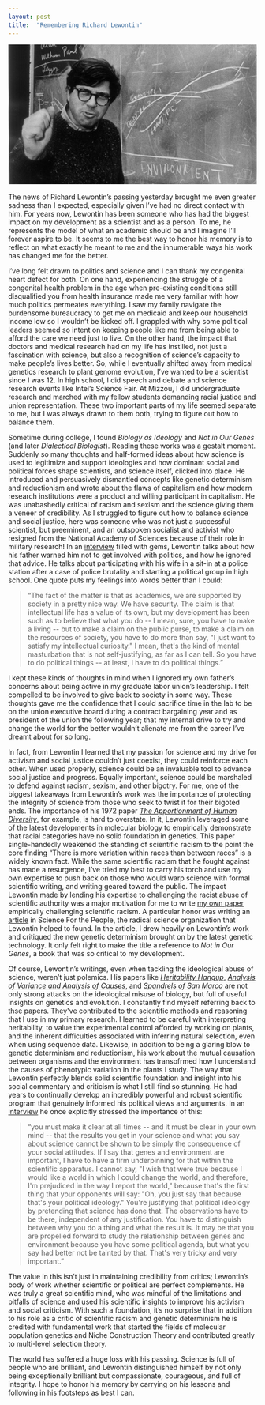 ```yaml
---
layout: post
title:  "Remembering Richard Lewontin"
---
```

<p align="center">
  <img src="/img/richard-lewontin-small-16_9.jpg" />
</p>

The news of Richard Lewontin’s passing yesterday brought me even greater sadness than I expected, especially given I’ve had no direct contact with him. For years now, Lewontin has been someone who has had the biggest impact on my development as a scientist and as a person. To me, he represents the model of what an academic should be and I imagine I’ll forever aspire to be. It seems to me the best way to honor his memory is to reflect on what exactly he meant to me and the innumerable ways his work has changed me for the better.

I’ve long felt drawn to politics and science and I can thank my congenital heart defect for both. On one hand, experiencing the struggle of a congenital health problem in the age when pre-existing conditions still disqualified you from health insurance made me very familiar with how much politics permeates everything. I saw my family navigate the burdensome bureaucracy to get me on medicaid and keep our household income low so I wouldn’t be kicked off. I grappled with why some political leaders seemed so intent on keeping people like me from being able to afford the care we need just to  live. On the other hand, the impact that doctors and medical research had on my life has instilled, not just a fascination with science, but also a recognition of science’s capacity to make people’s lives better. So, while I eventually shifted away from medical genetics research to plant genome evolution, I’ve wanted to be a scientist since I was 12. In high school, I did speech and debate and science research events like Intel’s Science Fair. At Mizzou, I did undergraduate research and marched with my fellow students demanding racial justice and union representation. These two important parts of my life seemed separate to me, but I was always drawn to them both, trying to figure out how to balance them.

Sometime during college, I found *Biology as Ideology* and *Not in Our Genes* (and later *Dialectical Biologist*). Reading these works was a gestalt moment. Suddenly so many thoughts and half-formed ideas about how science is used to legitimize and support ideologies and how dominant social and political forces shape scientists, and science itself, clicked into place. He  introduced and persuasively dismantled concepts like genetic determinism and reductionism and wrote about the flaws of capitalism and how modern research institutions were a product and willing participant in capitalism. He was unabashedly critical of racism and sexism and the science giving them a veneer of credibility. As I struggled to figure out how to balance science and social justice, here was someone who was not just a successful scientist, but preeminent, and an outspoken socialist and activist who resigned from the National Academy of Sciences because of their role in military research! In an [interview](http://globetrotter.berkeley.edu/people3/Lewontin/lewontin-con2.html) filled with gems, Lewontin talks about how his father warned him not to get involved with politics, and how he ignored that advice. He talks about participating with his wife in a sit-in at a police station after a case of police brutality and starting a political group in high school. One quote puts my feelings into words better than I could:

>“The fact of the matter is that as academics, we are supported by society in a pretty nice way. We have security. The claim is that intellectual life has a value of its own, but my development has been such as to believe that what you do -- I mean, sure, you have to make a living -- but to make a claim on the public purse, to make a claim on the resources of society, you have to do more than say, "I just want to satisfy my intellectual curiosity." I mean, that's the kind of mental masturbation that is not self-justifying, as far as I can tell. So you have to do political things -- at least, I have to do political things.”

I kept these kinds of thoughts in mind when I ignored my own father’s concerns about being active in my graduate labor union’s leadership. I felt compelled to be involved to give back to society in some way. These thoughts gave me the confidence that I could sacrifice time in the lab to be on the union executive board during a contract bargaining year and as president of the union the following year; that my internal drive to try and change the world for the better wouldn’t alienate me from the career I’ve dreamt about for so long.

In fact, from Lewontin I learned that my passion for science and my drive for activism and social justice couldn’t just coexist, they could reinforce each other. When used properly, science could be an invaluable tool to advance social justice and progress. Equally important, science could be marshaled to defend against racism, sexism, and other bigotry. For me, one of the biggest takeaways from Lewontin’s work was the importance of protecting the integrity of science from those who seek to twist it for their bigoted ends. The importance of his 1972 paper [*The Apportionment of Human Diversity*](https://link.springer.com/chapter/10.1007/978-1-4684-9063-3_14), for example, is hard to overstate. In it, Lewontin leveraged some of the latest developments in molecular biology to empirically demonstrate that racial categories have no solid foundation in genetics. This paper single-handedly weakened the standing of scientific racism to the point the core finding “There is more variation within races than between races” is a widely known fact. While the same scientific racism that he fought against has made a resurgence, I’ve tried my best to carry his torch and use my own expertise to push back on those who would warp science with formal scientific writing, and writing geared toward the public. The impact Lewontin made by lending his expertise to challenging the racist abuse of scientific authority was a major motivation for me to write [my own paper](https://doi.org/10.1002/ajpa.24216) empirically challenging scientific racism. A particular honor was writing an [article](https://magazine.scienceforthepeople.org/vol23-3-bio-politics/genetic-basis-genome-wide-association-studies-risk/) in Science For the People, the radical science organization that Lewontin helped to found. In the article, I drew heavily on Lewontin’s work and critiqued the new genetic determinism brought on by the latest genetic technology. It only felt right to make the title a reference to *Not in Our Genes*, a book that was so critical to my development.
 
Of course, Lewontin’s writings, even when tackling the ideological abuse of science, weren’t just polemics. His papers like [*Heritability Hangup*](https://www.jstor.org/stable/1742049), [*Analysis of Variance and Analysis of Causes*](https://doi.org/10.1093/ije/dyl062), and [*Spandrels of San Marco*](https://doi.org/10.1098/rspb.1979.0086) are  not only strong attacks on the ideological misuse of biology, but  full of useful  insights on genetics and evolution. I constantly find myself referring back to thse papers. They've contributed to the scientific methods and reasoning that I use in my primary research. I learned to be careful with interpreting heritability, to value the experimental control afforded by working on plants, and the inherent difficulties associated with  inferring natural selection, even when using sequence data. Likewise, in addition to being a glaring blow to genetic determinism and reductionism, his work about the mutual causation between organisms and the environment has transofrmed how I understand the causes of phenotypic variation in the plants I study. The way that Lewontin perfectly blends solid scientific foundation and insight into his social commentary and criticism is what I still find so stunning. He had years to continually develop an incredibly powerful and robust scientific program that genuinely informed his political views and arguments. In an [interview](http://globetrotter.berkeley.edu/people3/Lewontin/lewontin-con5.html) he once explicitly stressed the importance of this:

>“you must make it clear at all times -- and it must be clear in your own mind -- that the results you get in your science and what you say about science cannot be shown to be simply the consequence of your social attitudes. If I say that genes and environment are important, I have to have a firm underpinning for that within the scientific apparatus. I cannot say, "I wish that were true because I would like a world in which I could change the world, and therefore, I'm prejudiced in the way I report the world," because that's the first thing that your opponents will say: "Oh, you just say that because that's your political ideology." You're justifying that political ideology by pretending that science has done that. The observations have to be there, independent of any justification. You have to distinguish between why you do a thing and what the result is. It may be that you are propelled forward to study the relationship between genes and environment because you have some political agenda, but what you say had better not be tainted by that. That's very tricky and very important.”

The value in this isn’t just in maintaining credibility from critics; Lewontin’s body of work whether scientific or political are perfect complements. He was truly a great scientific mind, who was mindful of the limitations and pitfalls of science and used his scientific insights to improve his activism and social criticism. With such a foundation, it’s no surprise that in addition to his role as a critic of scientific racism and genetic determinism he is credited with fundamental work that started  the fields of molecular population genetics and Niche Construction Theory and contributed greatly to multi-level selection theory.

The world has suffered a huge loss with his passing. Science is full of people who are brilliant, and Lewontin distinguished himself by not only being exceptionally brilliant but compassionate, courageous, and full of integrity. I hope to honor his memory by carrying on his lessons and following in his footsteps as best I can.
